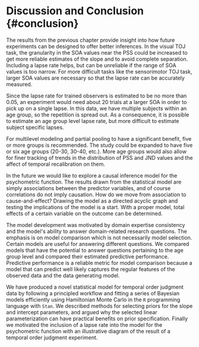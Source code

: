 # Discussion and Conclusion {#conclusion}


The results from the previous chapter provide insight into how future experiments can be designed to offer better inferences. In the visual TOJ task, the granularity in the SOA values near the PSS could be increased to get more reliable estimates of the slope and to avoid complete separation. Including a lapse rate helps, but can be unreliable if the range of SOA values is too narrow. For more difficult tasks like the sensorimotor TOJ task, larger SOA values are necessary so that the lapse rate can be accurately measured. 


Since the lapse rate for trained observers is estimated to be no more than $0.05$, an experiment would need about $20$ trials at a larger SOA in order to pick up on a single lapse. In this data, we have multiple subjects within an age group, so the repetition is spread out. As a consequence, it is possible to estimate an age group level lapse rate, but more difficult to estimate subject specific lapses. 


For multilevel modeling and partial pooling to have a significant benefit, five or more groups is recommended. The study could be expanded to have five or six age groups (20-30, 30-40, etc.). More age groups would also allow for finer tracking of trends in the distribution of PSS and JND values and the affect of temporal recalibration on them.


In the future we would like to explore a causal inference model for the psychometric function. The results drawn from the statistical model are simply associations between the predictor variables, and of course correlations do not imply causation. How do we move from association to cause-and-effect? Drawing the model as a directed acyclic graph and testing the implications of the model is a start. With a proper model, total effects of a certain variable on the outcome can be determined.


The model development was motivated by domain expertise consistency and the model's ability to answer domain-related research questions. The emphasis is on model comparison which is not necessarily model selection. Certain models are useful for answering different questions. We compared models that have the potential to answer questions pertaining to the age group level and compared their estimated predictive performance. Predictive performance is a reliable metric for model comparison because a model that can predict well likely captures the regular features of the observed data and the data generating model.


We have produced a novel statistical model for temporal order judgment data by following a principled workflow and fitting a series of Bayesian models efficiently using Hamiltonian Monte Carlo in the `R` programming language with `Stan`. We described methods for selecting priors for the slope and intercept parameters, and argued why the selected linear parameterization can have practical benefits on prior specification. Finally we motivated the inclusion of a lapse rate into the model for the psychometric function with an illustrative diagram of the result of a temporal order judgment experiment.

